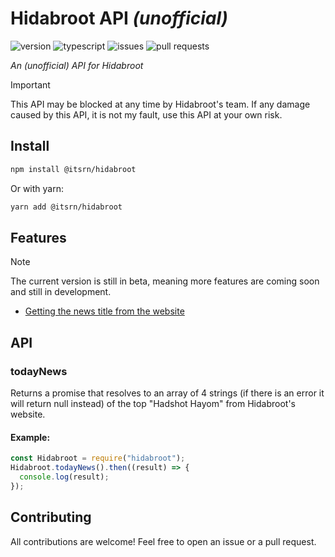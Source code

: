 # Hidabroot API _(unofficial)_

![version](https://img.shields.io/github/package-json/v/itsrn/hidabroot/main)
![typescript](https://img.shields.io/badge/</>-TypeScript-blue)
![issues](https://img.shields.io/github/issues/itsrn/hidabroot)
![pull requests](https://img.shields.io/github/issues-pr/itsrn/hidabroot)

_An (unofficial) API for Hidabroot_

> [!IMPORTANT]  
> This API may be blocked at any time by Hidabroot's team. If any damage caused by this API, it is not my fault, use this API at your own risk.

## Install

```bash
npm install @itsrn/hidabroot
```

Or with yarn:

```bash
yarn add @itsrn/hidabroot
```

## Features

> [!NOTE]  
> The current version is still in beta, meaning more features are coming soon and still in development.

- [Getting the news title from the website](#todaynews)

## API

### todayNews

Returns a promise that resolves to an array of 4 strings (if there is an error it will return null instead) of the top "Hadshot Hayom" from Hidabroot's website.

#### Example:

```js
const Hidabroot = require("hidabroot");
Hidabroot.todayNews().then((result) => {
  console.log(result);
});
```

## Contributing

All contributions are welcome! Feel free to open an issue or a pull request.
